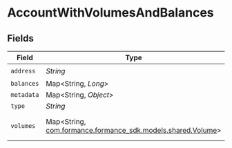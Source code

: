 # AccountWithVolumesAndBalances


## Fields

| Field                                                                                        | Type                                                                                         | Required                                                                                     | Description                                                                                  | Example                                                                                      |
| -------------------------------------------------------------------------------------------- | -------------------------------------------------------------------------------------------- | -------------------------------------------------------------------------------------------- | -------------------------------------------------------------------------------------------- | -------------------------------------------------------------------------------------------- |
| `address`                                                                                    | *String*                                                                                     | :heavy_check_mark:                                                                           | N/A                                                                                          | users:001                                                                                    |
| `balances`                                                                                   | Map<String, *Long*>                                                                          | :heavy_minus_sign:                                                                           | N/A                                                                                          | {"COIN":100}                                                                                 |
| `metadata`                                                                                   | Map<String, *Object*>                                                                        | :heavy_minus_sign:                                                                           | N/A                                                                                          | {"admin":true,"a":{"nested":{"key":"value"}}}                                                |
| `type`                                                                                       | *String*                                                                                     | :heavy_minus_sign:                                                                           | N/A                                                                                          | virtual                                                                                      |
| `volumes`                                                                                    | Map<String, [com.formance.formance_sdk.models.shared.Volume](../../models/shared/Volume.md)> | :heavy_minus_sign:                                                                           | N/A                                                                                          | {"USD":{"input":100,"output":10,"balance":90},"EUR":{"input":100,"output":10,"balance":90}}  |
